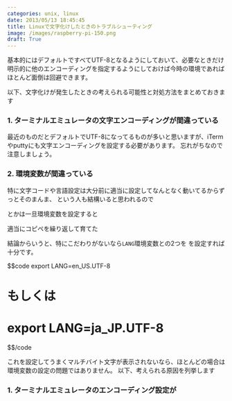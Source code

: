 ```yaml
---
categories: unix, linux
date: 2013/05/13 18:45:45
title: Linuxで文字化けしたときのトラブルシューティング
image: /images/raspberry-pi-150.png
draft: True
---
```


<!-- 5月も中盤に差しかかってなんとなくやるきがでないときは、とりあえず各種設定でも見直して気分転換しましょう。 -->
<!-- というわけで非常に今更感がありますが、Linux(Unix) の文字コードと言語設定についてまとめておきます。 -->




基本的にはデフォルトですべてUTF-8となるようにしておいて、必要なときだけ明示的に他のエンコーディングを指定するようにしておけば今時の環境であればほとんど面倒は回避できます。

以下、文字化けが発生したときの考えられる可能性と対処方法をまとめておきます

### 1. ターミナルエミュレータの文字エンコーディングが間違っている

最近のものだとデフォルトでUTF-8になってるものが多いと思いますが、iTermやputtyにも文字エンコーディングを設定する必要があります。
忘れがちなので注意しましょう。

### 2. 環境変数が間違っている





特に文字コードや言語設定は大分前に適当に設定してなんとなく動いてるからずっとそのまんま、
という人も結構いると思われるので



とかは一旦環境変数を設定すると

適当にコピペを繰り返して育てた


結論からいうと、特にこだわりがないなら`LANG`環境変数との2つを
を設定すれば十分です。

$$code
export LANG=en_US.UTF-8
# もしくは
# export LANG=ja_JP.UTF-8
$$/code


これを設定してうまくマルチバイト文字が表示されないなら、ほとんどの場合は環境変数の設定の問題ではありません。
以下、考えられる原因を列挙します


### 1. ターミナルエミュレータのエンコーディング設定が


